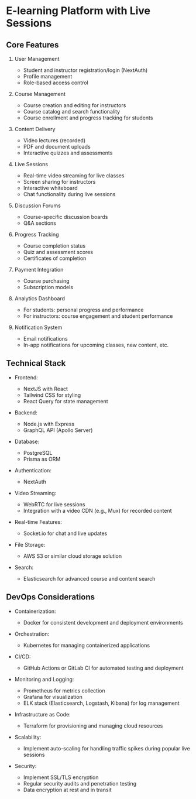 # E-learning Platform with Live Sessions

## Core Features

1. User Management
   - Student and instructor registration/login (NextAuth)
   - Profile management
   - Role-based access control

2. Course Management
   - Course creation and editing for instructors
   - Course catalog and search functionality
   - Course enrollment and progress tracking for students

3. Content Delivery
   - Video lectures (recorded)
   - PDF and document uploads
   - Interactive quizzes and assessments

4. Live Sessions
   - Real-time video streaming for live classes
   - Screen sharing for instructors
   - Interactive whiteboard
   - Chat functionality during live sessions

5. Discussion Forums
   - Course-specific discussion boards
   - Q&A sections

6. Progress Tracking
   - Course completion status
   - Quiz and assessment scores
   - Certificates of completion

7. Payment Integration
   - Course purchasing
   - Subscription models

8. Analytics Dashboard
   - For students: personal progress and performance
   - For instructors: course engagement and student performance

9. Notification System
   - Email notifications
   - In-app notifications for upcoming classes, new content, etc.

## Technical Stack

- Frontend:
  - NextJS with React
  - Tailwind CSS for styling
  - React Query for state management

- Backend:
  - Node.js with Express
  - GraphQL API (Apollo Server)

- Database:
  - PostgreSQL
  - Prisma as ORM

- Authentication:
  - NextAuth

- Video Streaming:
  - WebRTC for live sessions
  - Integration with a video CDN (e.g., Mux) for recorded content

- Real-time Features:
  - Socket.io for chat and live updates

- File Storage:
  - AWS S3 or similar cloud storage solution

- Search:
  - Elasticsearch for advanced course and content search

## DevOps Considerations

- Containerization:
  - Docker for consistent development and deployment environments

- Orchestration:
  - Kubernetes for managing containerized applications

- CI/CD:
  - GitHub Actions or GitLab CI for automated testing and deployment

- Monitoring and Logging:
  - Prometheus for metrics collection
  - Grafana for visualization
  - ELK stack (Elasticsearch, Logstash, Kibana) for log management

- Infrastructure as Code:
  - Terraform for provisioning and managing cloud resources

- Scalability:
  - Implement auto-scaling for handling traffic spikes during popular live sessions

- Security:
  - Implement SSL/TLS encryption
  - Regular security audits and penetration testing
  - Data encryption at rest and in transit

